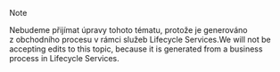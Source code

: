 > [!NOTE]
> <span data-ttu-id="ce67f-101">Nebudeme přijímat úpravy tohoto tématu, protože je generováno z obchodního procesu v rámci služeb Lifecycle Services.</span><span class="sxs-lookup"><span data-stu-id="ce67f-101">We will not be accepting edits to this topic, because it is generated from a business process in Lifecycle Services.</span></span>